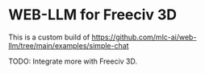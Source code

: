 WEB-LLM for Freeciv 3D
========================



This is a custom build of https://github.com/mlc-ai/web-llm/tree/main/examples/simple-chat


TODO:
Integrate more with Freeciv 3D.